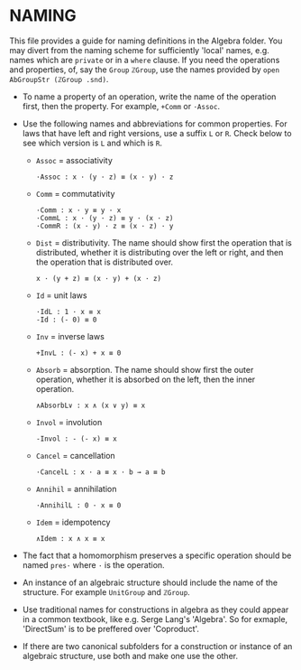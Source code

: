 NAMING
======

This file provides a guide for naming definitions in the Algebra folder.
You may divert from the naming scheme for sufficiently 'local' names,
e.g. names which are ```private``` or in a ```where``` clause.
If you need the operations and properties, of,
say the ```Group``` ```ℤGroup```,
use the names provided by ```open AbGroupStr (ℤGroup .snd)```.

* To name a property of an operation, write the name of the operation
  first, then the property. For example, `+Comm` or `·Assoc`.

* Use the following names and abbreviations for common properties.
  For laws that have left and right versions, use a suffix `L` or `R`.
  Check below to see which version is `L` and which is `R`.
  - `Assoc` = associativity

    ```
    ·Assoc : x · (y · z) ≡ (x · y) · z
    ```

  - `Comm` = commutativity

    ```
    ·Comm : x · y ≡ y · x
    ·CommL : x · (y · z) ≡ y · (x · z)
    ·CommR : (x · y) · z ≡ (x · z) · y
    ```

  - `Dist` = distributivity. The name should show first the operation
    that is distributed, whether it is distributing over the left or
    right, and then the operation that is distributed over.

    ```
    x · (y + z) ≡ (x · y) + (x · z)
    ```

  - `Id` = unit laws

    ```
    ·IdL : 1 · x ≡ x
    -Id : (- 0) ≡ 0
    ```

  - `Inv` = inverse laws

    ```
    +InvL : (- x) + x ≡ 0
    ```

  - `Absorb` = absorption. The name should show first the outer
    operation, whether it is absorbed on the left, then the inner
    operation.

    ```
    ∧AbsorbL∨ : x ∧ (x ∨ y) ≡ x
    ```

  - `Invol` = involution

    ```
    -Invol : - (- x) ≡ x
    ```

  - `Cancel` = cancellation

    ```
    ·CancelL : x · a ≡ x · b → a ≡ b
    ```

  - `Annihil` = annihilation

    ```
    ·AnnihilL : 0 · x ≡ 0
    ```

  - `Idem` = idempotency

    ```
    ∧Idem : x ∧ x ≡ x
    ```

* The fact that a homomorphism preserves a specific operation
  should be named `pres·` where `·` is the operation.

* An instance of an algebraic structure should include the
  name of the structure. For example `UnitGroup` and `ℤGroup`.

* Use traditional names for constructions in algebra as they could appear in a common textbook,
  like e.g. Serge Lang's 'Algebra'.
  So for exmaple, 'DirectSum' is to be preffered over 'Coproduct'.

* If there are two canonical subfolders for a construction or instance of an algebraic structure,
  use both and make one use the other.
